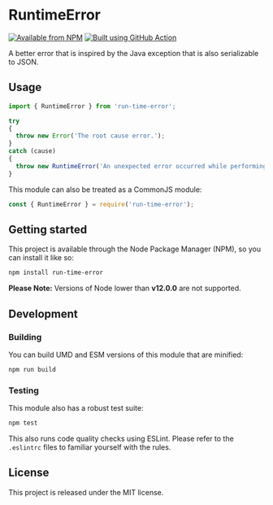 # RuntimeError

[![Available from NPM](https://img.shields.io/npm/v/run-time-error.svg?maxAge=900)](https://www.npmjs.com/package/run-time-error)
[![Built using GitHub Action](https://github.com/lsphillips/RuntimeError/actions/workflows/build-and-test.yml/badge.svg?branch=master)](https://github.com/lsphillips/RuntimeError/actions)

A better error that is inspired by the Java exception that is also serializable to JSON.

## Usage

``` js
import { RuntimeError } from 'run-time-error';

try
{
  throw new Error('The root cause error.');
}
catch (cause)
{
  throw new RuntimeError('An unexpected error occurred while performing an operation.', cause);
}
```

This module can also be treated as a CommonJS module:

``` js
const { RuntimeError } = require('run-time-error');
```

## Getting started

This project is available through the Node Package Manager (NPM), so you can install it like so:

``` sh
npm install run-time-error
```

**Please Note:** Versions of Node lower than **v12.0.0** are not supported.

## Development

### Building

You can build UMD and ESM versions of this module that are minified:

``` sh
npm run build
```

### Testing

This module also has a robust test suite:

``` sh
npm test
```

This also runs code quality checks using ESLint. Please refer to the `.eslintrc` files to familiar yourself with the rules.

## License

This project is released under the MIT license.
